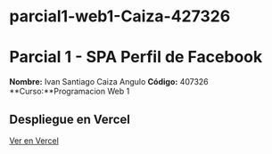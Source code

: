 # parcial1-web1-Caiza-427326
# Parcial 1 - SPA Perfil de Facebook

**Nombre:** Ivan Santiago Caiza Angulo
**Código:** 407326
**Curso:**Programacion Web 1  

##  Despliegue en Vercel

[Ver en Vercel]()
